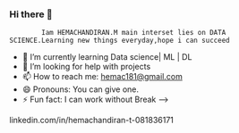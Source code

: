 ### Hi there 👋
            Iam HEMACHANDIRAN.M main interset lies on DATA SCIENCE.Learning new things everyday,hope i can succeed

- 🌱 I’m currently learning Data science| ML | DL
- 🤔 I’m looking for help with projects
- 📫 How to reach me: hemac181@gmail.com
- 😄 Pronouns: You can give one.
- ⚡ Fun fact: I can work without Break
-->

linkedin.com/in/hemachandiran-t-081836171
